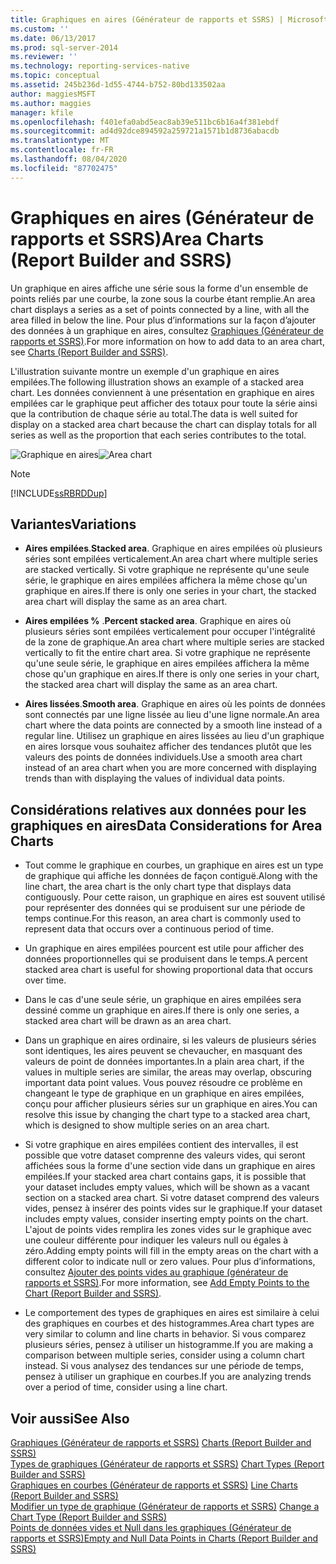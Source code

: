 ```yaml
---
title: Graphiques en aires (Générateur de rapports et SSRS) | Microsoft Docs
ms.custom: ''
ms.date: 06/13/2017
ms.prod: sql-server-2014
ms.reviewer: ''
ms.technology: reporting-services-native
ms.topic: conceptual
ms.assetid: 245b236d-1d55-4744-b752-80bd133502aa
author: maggiesMSFT
ms.author: maggies
manager: kfile
ms.openlocfilehash: f401efa0abd5eac8ab39e511bc6b16a4f381ebdf
ms.sourcegitcommit: ad4d92dce894592a259721a1571b1d8736abacdb
ms.translationtype: MT
ms.contentlocale: fr-FR
ms.lasthandoff: 08/04/2020
ms.locfileid: "87702475"
---
```

# <a name="area-charts-report-builder-and-ssrs"></a><span data-ttu-id="1f19f-102">Graphiques en aires (Générateur de rapports et SSRS)</span><span class="sxs-lookup"><span data-stu-id="1f19f-102">Area Charts (Report Builder and SSRS)</span></span>
  <span data-ttu-id="1f19f-103">Un graphique en aires affiche une série sous la forme d'un ensemble de points reliés par une courbe, la zone sous la courbe étant remplie.</span><span class="sxs-lookup"><span data-stu-id="1f19f-103">An area chart displays a series as a set of points connected by a line, with all the area filled in below the line.</span></span> <span data-ttu-id="1f19f-104">Pour plus d’informations sur la façon d’ajouter des données à un graphique en aires, consultez [Graphiques &#40;Générateur de rapports et SSRS&#41;](charts-report-builder-and-ssrs.md).</span><span class="sxs-lookup"><span data-stu-id="1f19f-104">For more information on how to add data to an area chart, see [Charts &#40;Report Builder and SSRS&#41;](charts-report-builder-and-ssrs.md).</span></span>  
  
 <span data-ttu-id="1f19f-105">L'illustration suivante montre un exemple d'un graphique en aires empilées.</span><span class="sxs-lookup"><span data-stu-id="1f19f-105">The following illustration shows an example of a stacked area chart.</span></span> <span data-ttu-id="1f19f-106">Les données conviennent à une présentation en graphique en aires empilées car le graphique peut afficher des totaux pour toute la série ainsi que la contribution de chaque série au total.</span><span class="sxs-lookup"><span data-stu-id="1f19f-106">The data is well suited for display on a stacked area chart because the chart can display totals for all series as well as the proportion that each series contributes to the total.</span></span>  
  
 <span data-ttu-id="1f19f-107">![Graphique en aires](../media/areachart.gif "Graphique en aires")</span><span class="sxs-lookup"><span data-stu-id="1f19f-107">![Area chart](../media/areachart.gif "Area chart")</span></span>  
  
> [!NOTE]  
>  [!INCLUDE[ssRBRDDup](../../includes/ssrbrddup-md.md)]  
  
## <a name="variations"></a><span data-ttu-id="1f19f-108">Variantes</span><span class="sxs-lookup"><span data-stu-id="1f19f-108">Variations</span></span>  
  
-   <span data-ttu-id="1f19f-109">**Aires empilées**.</span><span class="sxs-lookup"><span data-stu-id="1f19f-109">**Stacked area**.</span></span> <span data-ttu-id="1f19f-110">Graphique en aires empilées où plusieurs séries sont empilées verticalement.</span><span class="sxs-lookup"><span data-stu-id="1f19f-110">An area chart where multiple series are stacked vertically.</span></span> <span data-ttu-id="1f19f-111">Si votre graphique ne représente qu'une seule série, le graphique en aires empilées affichera la même chose qu'un graphique en aires.</span><span class="sxs-lookup"><span data-stu-id="1f19f-111">If there is only one series in your chart, the stacked area chart will display the same as an area chart.</span></span>  
  
-   <span data-ttu-id="1f19f-112">**Aires empilées %** .</span><span class="sxs-lookup"><span data-stu-id="1f19f-112">**Percent stacked area**.</span></span> <span data-ttu-id="1f19f-113">Graphique en aires où plusieurs séries sont empilées verticalement pour occuper l'intégralité de la zone de graphique.</span><span class="sxs-lookup"><span data-stu-id="1f19f-113">An area chart where multiple series are stacked vertically to fit the entire chart area.</span></span> <span data-ttu-id="1f19f-114">Si votre graphique ne représente qu'une seule série, le graphique en aires empilées affichera la même chose qu'un graphique en aires.</span><span class="sxs-lookup"><span data-stu-id="1f19f-114">If there is only one series in your chart, the stacked area chart will display the same as an area chart.</span></span>  
  
-   <span data-ttu-id="1f19f-115">**Aires lissées**.</span><span class="sxs-lookup"><span data-stu-id="1f19f-115">**Smooth area**.</span></span> <span data-ttu-id="1f19f-116">Graphique en aires où les points de données sont connectés par une ligne lissée au lieu d'une ligne normale.</span><span class="sxs-lookup"><span data-stu-id="1f19f-116">An area chart where the data points are connected by a smooth line instead of a regular line.</span></span> <span data-ttu-id="1f19f-117">Utilisez un graphique en aires lissées au lieu d'un graphique en aires lorsque vous souhaitez afficher des tendances plutôt que les valeurs des points de données individuels.</span><span class="sxs-lookup"><span data-stu-id="1f19f-117">Use a smooth area chart instead of an area chart when you are more concerned with displaying trends than with displaying the values of individual data points.</span></span>  
  
## <a name="data-considerations-for-area-charts"></a><span data-ttu-id="1f19f-118">Considérations relatives aux données pour les graphiques en aires</span><span class="sxs-lookup"><span data-stu-id="1f19f-118">Data Considerations for Area Charts</span></span>  
  
-   <span data-ttu-id="1f19f-119">Tout comme le graphique en courbes, un graphique en aires est un type de graphique qui affiche les données de façon contiguë.</span><span class="sxs-lookup"><span data-stu-id="1f19f-119">Along with the line chart, the area chart is the only chart type that displays data contiguously.</span></span> <span data-ttu-id="1f19f-120">Pour cette raison, un graphique en aires est souvent utilisé pour représenter des données qui se produisent sur une période de temps continue.</span><span class="sxs-lookup"><span data-stu-id="1f19f-120">For this reason, an area chart is commonly used to represent data that occurs over a continuous period of time.</span></span>  
  
-   <span data-ttu-id="1f19f-121">Un graphique en aires empilées pourcent est utile pour afficher des données proportionnelles qui se produisent dans le temps.</span><span class="sxs-lookup"><span data-stu-id="1f19f-121">A percent stacked area chart is useful for showing proportional data that occurs over time.</span></span>  
  
-   <span data-ttu-id="1f19f-122">Dans le cas d'une seule série, un graphique en aires empilées sera dessiné comme un graphique en aires.</span><span class="sxs-lookup"><span data-stu-id="1f19f-122">If there is only one series, a stacked area chart will be drawn as an area chart.</span></span>  
  
-   <span data-ttu-id="1f19f-123">Dans un graphique en aires ordinaire, si les valeurs de plusieurs séries sont identiques, les aires peuvent se chevaucher, en masquant des valeurs de point de données importantes.</span><span class="sxs-lookup"><span data-stu-id="1f19f-123">In a plain area chart, if the values in multiple series are similar, the areas may overlap, obscuring important data point values.</span></span> <span data-ttu-id="1f19f-124">Vous pouvez résoudre ce problème en changeant le type de graphique en un graphique en aires empilées, conçu pour afficher plusieurs séries sur un graphique en aires.</span><span class="sxs-lookup"><span data-stu-id="1f19f-124">You can resolve this issue by changing the chart type to a stacked area chart, which is designed to show multiple series on an area chart.</span></span>  
  
-   <span data-ttu-id="1f19f-125">Si votre graphique en aires empilées contient des intervalles, il est possible que votre dataset comprenne des valeurs vides, qui seront affichées sous la forme d'une section vide dans un graphique en aires empilées.</span><span class="sxs-lookup"><span data-stu-id="1f19f-125">If your stacked area chart contains gaps, it is possible that your dataset includes empty values, which will be shown as a vacant section on a stacked area chart.</span></span> <span data-ttu-id="1f19f-126">Si votre dataset comprend des valeurs vides, pensez à insérer des points vides sur le graphique.</span><span class="sxs-lookup"><span data-stu-id="1f19f-126">If your dataset includes empty values, consider inserting empty points on the chart.</span></span> <span data-ttu-id="1f19f-127">L'ajout de points vides remplira les zones vides sur le graphique avec une couleur différente pour indiquer les valeurs null ou égales à zéro.</span><span class="sxs-lookup"><span data-stu-id="1f19f-127">Adding empty points will fill in the empty areas on the chart with a different color to indicate null or zero values.</span></span> <span data-ttu-id="1f19f-128">Pour plus d’informations, consultez [Ajouter des points vides au graphique &#40;générateur de rapports et SSRS&#41;](add-empty-points-to-a-chart-report-builder-and-ssrs.md).</span><span class="sxs-lookup"><span data-stu-id="1f19f-128">For more information, see [Add Empty Points to the Chart &#40;Report Builder and SSRS&#41;](add-empty-points-to-a-chart-report-builder-and-ssrs.md).</span></span>  
  
-   <span data-ttu-id="1f19f-129">Le comportement des types de graphiques en aires est similaire à celui des graphiques en courbes et des histogrammes.</span><span class="sxs-lookup"><span data-stu-id="1f19f-129">Area chart types are very similar to column and line charts in behavior.</span></span> <span data-ttu-id="1f19f-130">Si vous comparez plusieurs séries, pensez à utiliser un histogramme.</span><span class="sxs-lookup"><span data-stu-id="1f19f-130">If you are making a comparison between multiple series, consider using a column chart instead.</span></span> <span data-ttu-id="1f19f-131">Si vous analysez des tendances sur une période de temps, pensez à utiliser un graphique en courbes.</span><span class="sxs-lookup"><span data-stu-id="1f19f-131">If you are analyzing trends over a period of time, consider using a line chart.</span></span>  
  
## <a name="see-also"></a><span data-ttu-id="1f19f-132">Voir aussi</span><span class="sxs-lookup"><span data-stu-id="1f19f-132">See Also</span></span>  
 <span data-ttu-id="1f19f-133">[Graphiques &#40;Générateur de rapports et SSRS&#41;](charts-report-builder-and-ssrs.md) </span><span class="sxs-lookup"><span data-stu-id="1f19f-133">[Charts &#40;Report Builder and SSRS&#41;](charts-report-builder-and-ssrs.md) </span></span>  
 <span data-ttu-id="1f19f-134">[Types de graphiques &#40;Générateur de rapports et SSRS&#41;](chart-types-report-builder-and-ssrs.md) </span><span class="sxs-lookup"><span data-stu-id="1f19f-134">[Chart Types &#40;Report Builder and SSRS&#41;](chart-types-report-builder-and-ssrs.md) </span></span>  
 <span data-ttu-id="1f19f-135">[Graphiques en courbes &#40;Générateur de rapports et SSRS&#41;](line-charts-report-builder-and-ssrs.md) </span><span class="sxs-lookup"><span data-stu-id="1f19f-135">[Line Charts &#40;Report Builder and SSRS&#41;](line-charts-report-builder-and-ssrs.md) </span></span>  
 <span data-ttu-id="1f19f-136">[Modifier un type de graphique &#40;Générateur de rapports et SSRS&#41;](change-a-chart-type-report-builder-and-ssrs.md) </span><span class="sxs-lookup"><span data-stu-id="1f19f-136">[Change a Chart Type &#40;Report Builder and SSRS&#41;](change-a-chart-type-report-builder-and-ssrs.md) </span></span>  
 [<span data-ttu-id="1f19f-137">Points de données vides et Null dans les graphiques &#40;Générateur de rapports et SSRS&#41;</span><span class="sxs-lookup"><span data-stu-id="1f19f-137">Empty and Null Data Points in Charts &#40;Report Builder and SSRS&#41;</span></span>](empty-and-null-data-points-in-charts-report-builder-and-ssrs.md)  
  
  
